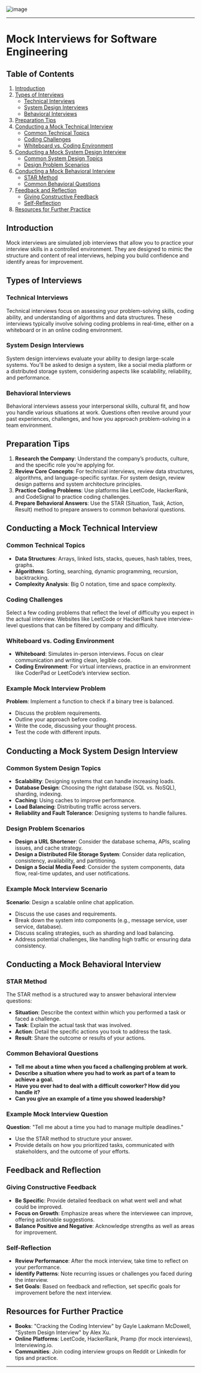 ![image](https://github.com/user-attachments/assets/8df60abe-23aa-457b-b78a-f32a41b42f6d)

---

# Mock Interviews for Software Engineering

## Table of Contents

1. [Introduction](#introduction)
2. [Types of Interviews](#types-of-interviews)
   - [Technical Interviews](#technical-interviews)
   - [System Design Interviews](#system-design-interviews)
   - [Behavioral Interviews](#behavioral-interviews)
3. [Preparation Tips](#preparation-tips)
4. [Conducting a Mock Technical Interview](#conducting-a-mock-technical-interview)
   - [Common Technical Topics](#common-technical-topics)
   - [Coding Challenges](#coding-challenges)
   - [Whiteboard vs. Coding Environment](#whiteboard-vs-coding-environment)
5. [Conducting a Mock System Design Interview](#conducting-a-mock-system-design-interview)
   - [Common System Design Topics](#common-system-design-topics)
   - [Design Problem Scenarios](#design-problem-scenarios)
6. [Conducting a Mock Behavioral Interview](#conducting-a-mock-behavioral-interview)
   - [STAR Method](#star-method)
   - [Common Behavioral Questions](#common-behavioral-questions)
7. [Feedback and Reflection](#feedback-and-reflection)
   - [Giving Constructive Feedback](#giving-constructive-feedback)
   - [Self-Reflection](#self-reflection)
8. [Resources for Further Practice](#resources-for-further-practice)

## Introduction

Mock interviews are simulated job interviews that allow you to practice your interview skills in a controlled environment. They are designed to mimic the structure and content of real interviews, helping you build confidence and identify areas for improvement.

## Types of Interviews

### Technical Interviews

Technical interviews focus on assessing your problem-solving skills, coding ability, and understanding of algorithms and data structures. These interviews typically involve solving coding problems in real-time, either on a whiteboard or in an online coding environment.

### System Design Interviews

System design interviews evaluate your ability to design large-scale systems. You'll be asked to design a system, like a social media platform or a distributed storage system, considering aspects like scalability, reliability, and performance.

### Behavioral Interviews

Behavioral interviews assess your interpersonal skills, cultural fit, and how you handle various situations at work. Questions often revolve around your past experiences, challenges, and how you approach problem-solving in a team environment.

## Preparation Tips

1. **Research the Company**: Understand the company’s products, culture, and the specific role you’re applying for.
2. **Review Core Concepts**: For technical interviews, review data structures, algorithms, and language-specific syntax. For system design, review design patterns and system architecture principles.
3. **Practice Coding Problems**: Use platforms like LeetCode, HackerRank, and CodeSignal to practice coding challenges.
4. **Prepare Behavioral Answers**: Use the STAR (Situation, Task, Action, Result) method to prepare answers to common behavioral questions.

## Conducting a Mock Technical Interview

### Common Technical Topics

- **Data Structures**: Arrays, linked lists, stacks, queues, hash tables, trees, graphs.
- **Algorithms**: Sorting, searching, dynamic programming, recursion, backtracking.
- **Complexity Analysis**: Big O notation, time and space complexity.

### Coding Challenges

Select a few coding problems that reflect the level of difficulty you expect in the actual interview. Websites like LeetCode or HackerRank have interview-level questions that can be filtered by company and difficulty.

### Whiteboard vs. Coding Environment

- **Whiteboard**: Simulates in-person interviews. Focus on clear communication and writing clean, legible code.
- **Coding Environment**: For virtual interviews, practice in an environment like CoderPad or LeetCode’s interview section.

### Example Mock Interview Problem

**Problem**: Implement a function to check if a binary tree is balanced.

- Discuss the problem requirements.
- Outline your approach before coding.
- Write the code, discussing your thought process.
- Test the code with different inputs.

## Conducting a Mock System Design Interview

### Common System Design Topics

- **Scalability**: Designing systems that can handle increasing loads.
- **Database Design**: Choosing the right database (SQL vs. NoSQL), sharding, indexing.
- **Caching**: Using caches to improve performance.
- **Load Balancing**: Distributing traffic across servers.
- **Reliability and Fault Tolerance**: Designing systems to handle failures.

### Design Problem Scenarios

- **Design a URL Shortener**: Consider the database schema, APIs, scaling issues, and cache strategy.
- **Design a Distributed File Storage System**: Consider data replication, consistency, availability, and partitioning.
- **Design a Social Media Feed**: Consider the system components, data flow, real-time updates, and user notifications.

### Example Mock Interview Scenario

**Scenario**: Design a scalable online chat application.

- Discuss the use cases and requirements.
- Break down the system into components (e.g., message service, user service, database).
- Discuss scaling strategies, such as sharding and load balancing.
- Address potential challenges, like handling high traffic or ensuring data consistency.

## Conducting a Mock Behavioral Interview

### STAR Method

The STAR method is a structured way to answer behavioral interview questions:

- **Situation**: Describe the context within which you performed a task or faced a challenge.
- **Task**: Explain the actual task that was involved.
- **Action**: Detail the specific actions you took to address the task.
- **Result**: Share the outcome or results of your actions.

### Common Behavioral Questions

- **Tell me about a time when you faced a challenging problem at work.**
- **Describe a situation where you had to work as part of a team to achieve a goal.**
- **Have you ever had to deal with a difficult coworker? How did you handle it?**
- **Can you give an example of a time you showed leadership?**

### Example Mock Interview Question

**Question**: "Tell me about a time you had to manage multiple deadlines."

- Use the STAR method to structure your answer.
- Provide details on how you prioritized tasks, communicated with stakeholders, and the outcome of your efforts.

## Feedback and Reflection

### Giving Constructive Feedback

- **Be Specific**: Provide detailed feedback on what went well and what could be improved.
- **Focus on Growth**: Emphasize areas where the interviewee can improve, offering actionable suggestions.
- **Balance Positive and Negative**: Acknowledge strengths as well as areas for improvement.

### Self-Reflection

- **Review Performance**: After the mock interview, take time to reflect on your performance.
- **Identify Patterns**: Note recurring issues or challenges you faced during the interview.
- **Set Goals**: Based on feedback and reflection, set specific goals for improvement before the next interview.

## Resources for Further Practice

- **Books**: "Cracking the Coding Interview" by Gayle Laakmann McDowell, "System Design Interview" by Alex Xu.
- **Online Platforms**: LeetCode, HackerRank, Pramp (for mock interviews), Interviewing.io.
- **Communities**: Join coding interview groups on Reddit or LinkedIn for tips and practice.

---
